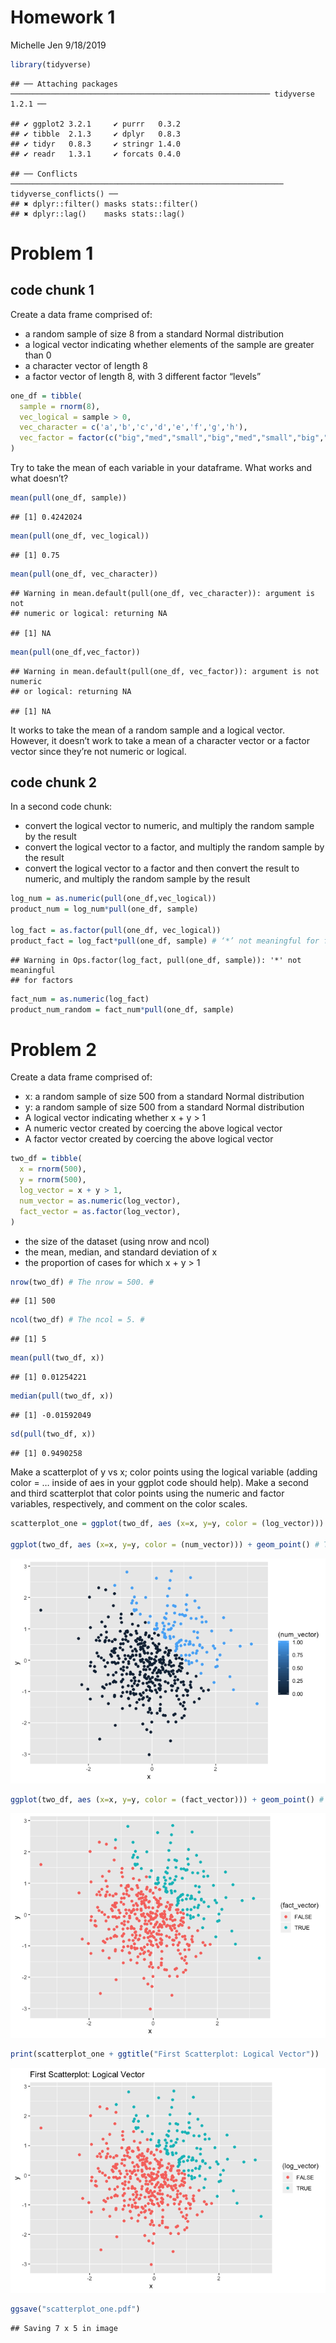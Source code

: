 Homework 1
================
Michelle Jen
9/18/2019

``` r
library(tidyverse)
```

    ## ── Attaching packages ────────────────────────────────────────────────────────── tidyverse 1.2.1 ──

    ## ✔ ggplot2 3.2.1     ✔ purrr   0.3.2
    ## ✔ tibble  2.1.3     ✔ dplyr   0.8.3
    ## ✔ tidyr   0.8.3     ✔ stringr 1.4.0
    ## ✔ readr   1.3.1     ✔ forcats 0.4.0

    ## ── Conflicts ───────────────────────────────────────────────────────────── tidyverse_conflicts() ──
    ## ✖ dplyr::filter() masks stats::filter()
    ## ✖ dplyr::lag()    masks stats::lag()

# Problem 1

## code chunk 1

Create a data frame comprised of:

  - a random sample of size 8 from a standard Normal distribution
  - a logical vector indicating whether elements of the sample are
    greater than 0
  - a character vector of length 8
  - a factor vector of length 8, with 3 different factor “levels”

<!-- end list -->

``` r
one_df = tibble(
  sample = rnorm(8),
  vec_logical = sample > 0,
  vec_character = c('a','b','c','d','e','f','g','h'),
  vec_factor = factor(c("big","med","small","big","med","small","big","small"))
)
```

Try to take the mean of each variable in your dataframe. What works and
what
    doesn’t?

``` r
mean(pull(one_df, sample))
```

    ## [1] 0.4242024

``` r
mean(pull(one_df, vec_logical))
```

    ## [1] 0.75

``` r
mean(pull(one_df, vec_character))
```

    ## Warning in mean.default(pull(one_df, vec_character)): argument is not
    ## numeric or logical: returning NA

    ## [1] NA

``` r
mean(pull(one_df,vec_factor))
```

    ## Warning in mean.default(pull(one_df, vec_factor)): argument is not numeric
    ## or logical: returning NA

    ## [1] NA

It works to take the mean of a random sample and a logical vector.
However, it doesn’t work to take a mean of a character vector or a
factor vector since they’re not numeric or logical.

## code chunk 2

In a second code chunk:

  - convert the logical vector to numeric, and multiply the random
    sample by the result
  - convert the logical vector to a factor, and multiply the random
    sample by the result
  - convert the logical vector to a factor and then convert the result
    to numeric, and multiply the random sample by the result

<!-- end list -->

``` r
log_num = as.numeric(pull(one_df,vec_logical))
product_num = log_num*pull(one_df, sample)

log_fact = as.factor(pull(one_df, vec_logical))
product_fact = log_fact*pull(one_df, sample) # ‘*’ not meaningful for factors. This makes sense since the factor vector did not yield a mean.#
```

    ## Warning in Ops.factor(log_fact, pull(one_df, sample)): '*' not meaningful
    ## for factors

``` r
fact_num = as.numeric(log_fact)
product_num_random = fact_num*pull(one_df, sample)
```

# Problem 2

Create a data frame comprised of:

  - x: a random sample of size 500 from a standard Normal distribution
  - y: a random sample of size 500 from a standard Normal distribution
  - A logical vector indicating whether x + y \> 1
  - A numeric vector created by coercing the above logical vector
  - A factor vector created by coercing the above logical vector

<!-- end list -->

``` r
two_df = tibble(
  x = rnorm(500),
  y = rnorm(500),
  log_vector = x + y > 1,
  num_vector = as.numeric(log_vector),
  fact_vector = as.factor(log_vector),
)
```

  - the size of the dataset (using nrow and ncol)
  - the mean, median, and standard deviation of x
  - the proportion of cases for which x + y \> 1

<!-- end list -->

``` r
nrow(two_df) # The nrow = 500. #
```

    ## [1] 500

``` r
ncol(two_df) # The ncol = 5. #
```

    ## [1] 5

``` r
mean(pull(two_df, x))
```

    ## [1] 0.01254221

``` r
median(pull(two_df, x))
```

    ## [1] -0.01592049

``` r
sd(pull(two_df, x))
```

    ## [1] 0.9490258

Make a scatterplot of y vs x; color points using the logical variable
(adding color = … inside of aes in your ggplot code should help). Make a
second and third scatterplot that color points using the numeric and
factor variables, respectively, and comment on the color
scales.

``` r
scatterplot_one = ggplot(two_df, aes (x=x, y=y, color = (log_vector))) + geom_point()# The red represents when the logical vector is false, that is x + y =< 1. The blue represents when the logical vector is true, that is x + y > 1. #

ggplot(two_df, aes (x=x, y=y, color = (num_vector))) + geom_point() # The darker blue represents when the numeric vector is false, that is x + y =<. The lighter blue represents when the numeric factor is true, that is x + y > 1.#
```

![](p8105_hw1_mj2881_files/figure-gfm/unnamed-chunk-4-1.png)<!-- -->

``` r
ggplot(two_df, aes (x=x, y=y, color = (fact_vector))) + geom_point() # The red represents when the factor vector is false, that is x + y =< 1. The blue represents when the factor vector is true, that is x + y > 1. #
```

![](p8105_hw1_mj2881_files/figure-gfm/unnamed-chunk-4-2.png)<!-- -->

``` r
print(scatterplot_one + ggtitle("First Scatterplot: Logical Vector"))
```

![](p8105_hw1_mj2881_files/figure-gfm/unnamed-chunk-4-3.png)<!-- -->

``` r
ggsave("scatterplot_one.pdf")
```

    ## Saving 7 x 5 in image
